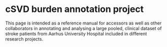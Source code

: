 # cSVD burden annotation project

This page is intended as a reference manual for accessors as well as
other collaborators in annotating and analysing a large pooled, clinical
dataset of stroke patients from Aarhus University Hospital included in
different research projects.

